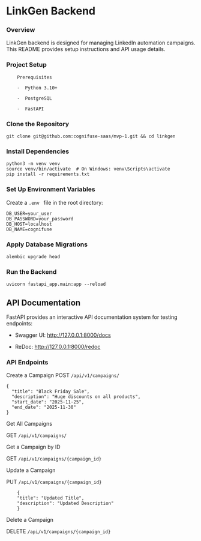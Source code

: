 # LinkGen Backend

### Overview

LinkGen backend is designed for managing LinkedIn automation campaigns. This README provides setup instructions and API usage details.

### Project Setup

        Prerequisites

        -  Python 3.10+

        -  PostgreSQL

        -  FastAPI
### Clone the Repository

```
git clone git@github.com:cognifuse-saas/mvp-1.git && cd linkgen
```

### Install Dependencies

```
python3 -m venv venv
source venv/bin/activate  # On Windows: venv\Scripts\activate
pip install -r requirements.txt
```
### Set Up Environment Variables

Create a `.env ` file in the root directory:

```
DB_USER=your_user
DB_PASSWORD=your_password
DB_HOST=localhost
DB_NAME=cognifuse
```


### Apply Database Migrations

```
alembic upgrade head
```

### Run the Backend

```
uvicorn fastapi_app.main:app --reload
```

## API Documentation

FastAPI provides an interactive API documentation system for testing endpoints:

- Swagger UI: http://127.0.0.1:8000/docs

- ReDoc: http://127.0.0.1:8000/redoc

### API Endpoints

Create a Campaign
POST `/api/v1/campaigns/`

```
{
  "title": "Black Friday Sale",
  "description": "Huge discounts on all products",
  "start_date": "2025-11-25",
  "end_date": "2025-11-30"
}
```
Get All Campaigns


GET `/api/v1/campaigns/`

Get a Campaign by ID

GET `/api/v1/campaigns/{campaign_id}`


Update a Campaign


PUT `/api/v1/campaigns/{campaign_id}`

```
    {
    "title": "Updated Title",
    "description": "Updated Description"
    }
```
Delete a Campaign


DELETE `/api/v1/campaigns/{campaign_id}`
